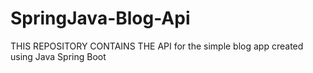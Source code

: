 # SpringJava-Blog-Api
THIS REPOSITORY CONTAINS THE API for the simple blog app created using Java Spring Boot
